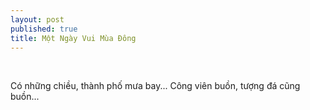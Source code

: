 ```yaml
---
layout: post
published: true
title: Một Ngày Vui Mùa Đông
---
```



 

Có những chiều, thành phố mưa bay...
Công viên buồn, tượng đá cũng buồn...
